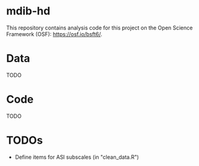 # mdib-hd

This repository contains analysis code for this project on the Open Science Framework (OSF): https://osf.io/bsft6/.

# Data

TODO

# Code

TODO

# TODOs

- Define items for ASI subscales (in "clean_data.R")